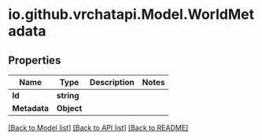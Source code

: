 
# io.github.vrchatapi.Model.WorldMetadata

## Properties

Name | Type | Description | Notes
------------ | ------------- | ------------- | -------------
**Id** | **string** |  | 
**Metadata** | **Object** |  | 

[[Back to Model list]](../README.md#documentation-for-models)
[[Back to API list]](../README.md#documentation-for-api-endpoints)
[[Back to README]](../README.md)

